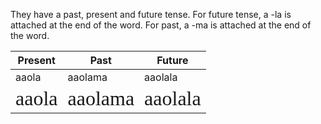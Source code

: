 They have a past, present and future tense. 
For future tense, a -la is attached at the end of the word. 
For past, a -ma is attached at the end of the word.

| Present                                                        | Past                                                             | Future                                                           |
| -------------------------------------------------------------- | ---------------------------------------------------------------- | ---------------------------------------------------------------- |
| aaola                                                          | aaolama                                                          | aaolala                                                          |
| <span style="font-family: Meela; font-size: 32px">aaola</span> | <span style="font-family: Meela; font-size: 32px">aaolama</span> | <span style="font-family: Meela; font-size: 32px">aaolala</span> |
